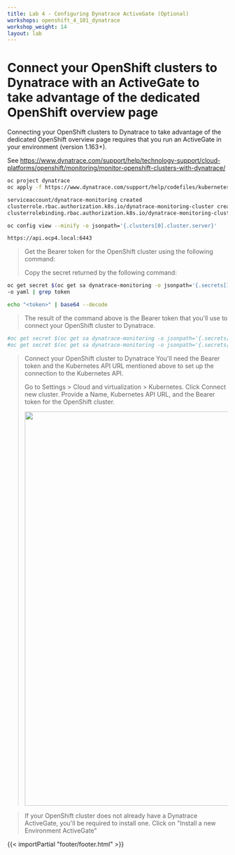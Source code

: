 ```yaml
---
title: Lab 4 - Configuring Dynatrace ActiveGate (Optional)
workshops: openshift_4_101_dynatrace
workshop_weight: 14
layout: lab
---
```


# Connect your OpenShift clusters to Dynatrace with an ActiveGate to take advantage of the dedicated OpenShift overview page 
  
Connecting your OpenShift clusters to Dynatrace to take advantage of the dedicated OpenShift overview page 
requires that you run an ActiveGate in your environment (version 1.163+).

See https://www.dynatrace.com/support/help/technology-support/cloud-platforms/openshift/monitoring/monitor-openshift-clusters-with-dynatrace/

```bash
oc project dynatrace
oc apply -f https://www.dynatrace.com/support/help/codefiles/kubernetes/kubernetes-monitoring-service-account.yaml

serviceaccount/dynatrace-monitoring created
clusterrole.rbac.authorization.k8s.io/dynatrace-monitoring-cluster created
clusterrolebinding.rbac.authorization.k8s.io/dynatrace-monitoring-cluster created
```

```bash
oc config view --minify -o jsonpath='{.clusters[0].cluster.server}'

https://api.ocp4.local:6443
```

<blockquote>
Get the Bearer token for the OpenShift cluster using the following command:

Copy the secret returned by the following command:
</blockquote>

```bash
oc get secret $(oc get sa dynatrace-monitoring -o jsonpath='{.secrets[1].name}' -n dynatrace) \ 
-o yaml | grep token

echo "<token>" | base64 --decode
```

<blockquote>
The result of the command above is the Bearer token that you'll use to connect your OpenShift cluster to Dynatrace.
</blockquote>

```bash
#oc get secret $(oc get sa dynatrace-monitoring -o jsonpath='{.secrets[1].name}' -n dynatrace) -o jsonpath='{.data.token}' -n dynatrace | base64 --decode
#oc get secret $(oc get sa dynatrace-monitoring -o jsonpath='{.secrets[1].name}' -n dynatrace) -o yaml | grep token
```

<blockquote>
Connect your OpenShift cluster to Dynatrace 
You'll need the Bearer token and the Kubernetes API URL mentioned above to set up the connection to the Kubernetes API.

Go to Settings > Cloud and virtualization > Kubernetes.
Click Connect new cluster.
Provide a Name, Kubernetes API URL, and the Bearer token for the OpenShift cluster.

<img src="../images/ocp-lab-dynatrace-1.png" width="900"><br/>
</blockquote>

<blockquote>
If your OpenShift cluster does not already have a Dynatrace ActiveGate, 
you'll be required to install one.
Click on "Install a new Environment ActiveGate" 
</blockquote>

{{< importPartial "footer/footer.html" >}}
